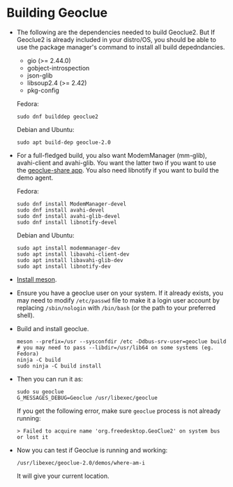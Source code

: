 # Building Geoclue

- The following are the dependencies needed to build Geoclue2. But If Geoclue2
  is already included in your distro/OS, you should be able to use the
  package manager's command to install all build depedndancies.

  * gio (>= 2.44.0)
  * gobject-introspection
  * json-glib
  * libsoup2.4 (>= 2.42)
  * pkg-config

  Fedora:

  ```shell
  sudo dnf builddep geoclue2
  ```

  Debian and Ubuntu:

  ```shell
  sudo apt build-dep geoclue-2.0
  ```

- For a full-fledged build, you also want ModemManager (mm-glib), 
  avahi-client and avahi-glib. You want the latter two if you want to use the 
  [geoclue-share app](https://wiki.gnome.org/Apps/GeoclueShare). You also need 
  libnotify if you want to build the demo agent.

  Fedora:

  ```shell
  sudo dnf install ModemManager-devel
  sudo dnf install avahi-devel
  sudo dnf install avahi-glib-devel
  sudo dnf install libnotify-devel
  ```

  Debian and Ubuntu:

  ```shell
  sudo apt install modemmanager-dev
  sudo apt install libavahi-client-dev
  sudo apt install libavahi-glib-dev
  sudo apt install libnotify-dev
  ```

- [Install meson](https://mesonbuild.com/Getting-meson.html).

- Ensure you have a geoclue user on your system. If it already exists, you may
  need to modify `/etc/passwd` file to make it a login user account by replacing
  `/sbin/nologin` with `/bin/bash` (or the path to your preferred shell).

- Build and install geoclue.

  ```shell
  meson --prefix=/usr --sysconfdir /etc -Ddbus-srv-user=geoclue build
  # you may need to pass --libdir=/usr/lib64 on some systems (eg. Fedora)
  ninja -C build
  sudo ninja -C build install
  ```

- Then you can run it as:

  ```shell
  sudo su geoclue
  G_MESSAGES_DEBUG=Geoclue /usr/libexec/geoclue
  ```

  If you get the following error, make sure `geoclue` process is not already
  running:

  ```
  > Failed to acquire name 'org.freedesktop.GeoClue2' on system bus or lost it
  ```

- Now you can test if Geoclue is running and working:

  ```shell
  /usr/libexec/geoclue-2.0/demos/where-am-i
  ```

  It will give your current location.
